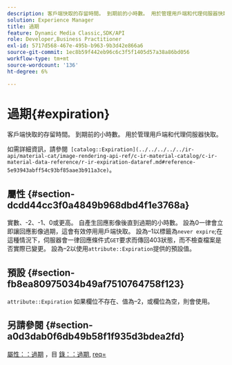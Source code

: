 ```yaml
---
description: 客戶端快取的存留時間。 到期前的小時數。 用於管理用戶端和代理伺服器快取。
solution: Experience Manager
title: 過期
feature: Dynamic Media Classic,SDK/API
role: Developer,Business Practitioner
exl-id: 5717d568-467e-495b-b963-9b3d42e866a6
source-git-commit: 1ec8b59f442eb96c6c3f5f1405d57a38a86bd056
workflow-type: tm+mt
source-wordcount: '136'
ht-degree: 6%

---
```


# 過期{#expiration}

客戶端快取的存留時間。 到期前的小時數。 用於管理用戶端和代理伺服器快取。

如需詳細資訊，請參閱` [catalog::Expiration](../../../../../ir-api/material-cat/image-rendering-api-ref/c-ir-material-catalog/c-ir-material-data-reference/r-ir-expiration-dataref.md#reference-5e93943abff54c93bf85aae3b911a3ce)`。

## 屬性 {#section-dcdd44cc3f0a4849b968dbd4f1e3768a}

實數、-2、-1、0或更高。 自產生回應影像後直到過期的小時數。 設為0一律會立即讓回應影像過期，這會有效停用用戶端快取。 設為–1以標籤為`never expire`;在這種情況下，伺服器會一律回應條件式`GET`要求而傳回403狀態，而不檢查檔案是否實際已變更。 設為–2以使用`attribute::Expiration`提供的預設值。

## 預設 {#section-fb8ea80975034b49af7510764758f123}

`attribute::Expiration` 如果欄位不存在、值為–2，或欄位為空，則會使用。

## 另請參閱 {#section-a0d3dab0f6db49b58f1f935d3bdea2fd}

[屬性：：過期](../../../../../ir-api/material-cat/image-rendering-api-ref/c-ir-material-catalog/c-ir-attributes-reference/r-ir-expiration.md#reference-0f68ad8199c64bd4bc8d27dd78b7d996) ，目 [錄：：過期](../../../../../ir-api/material-cat/image-rendering-api-ref/c-ir-material-catalog/c-ir-material-data-reference/r-ir-expiration-dataref.md#reference-5e93943abff54c93bf85aae3b911a3ce), [req=](../../../../../ir-api/http-protocol/image-rendering-api-ref/c-ir-http-protocol-ref/c-ir-http-protocol-command-reference/r-ir-req.md#reference-792b1a663fb64261bd2de2a209b847fb)
